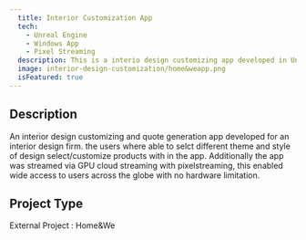 ```yaml
---
  title: Interior Customization App
  tech:
    - Unreal Engine
    - Windows App
    - Pixel Streaming
  description: This is a interio design customizing app developed in Unreal Engine.
  image: interior-design-customization/home&weapp.png
  isFeatured: true
---
```


## Description

An interior design customizing and  quote generation app developed for an interior design firm. the users where able to selct different theme and style of design select/customize  products with in the app. Additionally the app was streamed via GPU cloud streaming with pixelstreaming, this enabled wide access to users across the globe with no hardware limitation. 
##  Project Type

External Project :  Home&We
